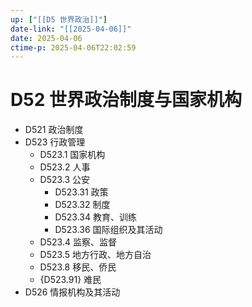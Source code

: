 ```yaml
---
up: ["[[D5 世界政治]]"]
date-link: "[[2025-04-06]]"
date: 2025-04-06
ctime-p: 2025-04-06T22:02:59
---
```


# D52 世界政治制度与国家机构

- D521 政治制度
- D523 行政管理
	- D523.1 国家机构
	- D523.2 人事
	- D523.3 公安
		- D523.31 政策
		- D523.32 制度
		- D523.34 教育、训练
		- D523.36 国际组织及其活动
	- D523.4 监察、监督
	- D523.5 地方行政、地方自治
	- D523.8 移民、侨民
	- {D523.91} 难民
- D526 情报机构及其活动
